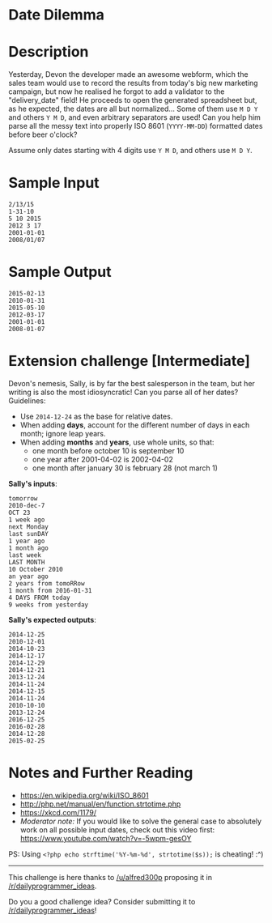 # Date Dilemma
<div class="md"><h1>Description</h1>
<p>Yesterday, Devon the developer made an awesome webform, which the sales team would use to record the results from today's big new marketing campaign, but now he realised he forgot to add a validator to the "delivery_date" field! He proceeds to open the generated spreadsheet but, as he expected, the dates are all but normalized... Some of them use <code>M D Y</code> and others <code>Y M D</code>, and even arbitrary separators are used! Can you help him parse all the messy text into properly ISO 8601
(<code>YYYY-MM-DD</code>) formatted dates before beer o'clock?</p>
<p>Assume only dates starting with 4 digits use <code>Y M D</code>, and others use <code>M D Y</code>.</p>
<h1>Sample Input</h1>
<pre><code>2/13/15
1-31-10
5 10 2015
2012 3 17
2001-01-01
2008/01/07
</code></pre>
<h1>Sample Output</h1>
<pre><code>2015-02-13
2010-01-31
2015-05-10
2012-03-17
2001-01-01
2008-01-07
</code></pre>
<h1>Extension challenge [Intermediate]</h1>
<p>Devon's nemesis, Sally, is by far the best salesperson in the team, but her writing is also the most idiosyncratic! Can you parse all of her dates? Guidelines:</p>
<ul>
<li>Use <code>2014-12-24</code> as the base for relative dates.</li>
<li>When adding <strong>days</strong>, account for the different number of days in each month; ignore leap years.</li>
<li>When adding <strong>months</strong> and <strong>years</strong>, use whole units, so that:

<ul>
<li>one month before october 10 is september 10</li>
<li>one year after 2001-04-02 is 2002-04-02</li>
<li>one month after january 30 is february 28 (not march 1)</li>
</ul></li>
</ul>
<p><strong>Sally's inputs</strong>:</p>
<pre><code>tomorrow
2010-dec-7
OCT 23
1 week ago
next Monday
last sunDAY
1 year ago
1 month ago
last week
LAST MONTH
10 October 2010
an year ago
2 years from tomoRRow
1 month from 2016-01-31
4 DAYS FROM today
9 weeks from yesterday
</code></pre>
<p><strong>Sally's expected outputs</strong>:</p>
<pre><code>2014-12-25
2010-12-01
2014-10-23
2014-12-17
2014-12-29
2014-12-21
2013-12-24
2014-11-24
2014-12-15
2014-11-24
2010-10-10
2013-12-24
2016-12-25
2016-02-28
2014-12-28
2015-02-25
</code></pre>
<h1>Notes and Further Reading</h1>
<ul>
<li><a href="https://en.wikipedia.org/wiki/ISO_8601">https://en.wikipedia.org/wiki/ISO_8601</a></li>
<li><a href="http://php.net/manual/en/function.strtotime.php">http://php.net/manual/en/function.strtotime.php</a></li>
<li><a href="https://xkcd.com/1179/">https://xkcd.com/1179/</a></li>
<li><em>Moderator note:</em> If you would like to solve the general case to absolutely work on all possible input dates, check out this video first: <a href="https://www.youtube.com/watch?v=-5wpm-gesOY">https://www.youtube.com/watch?v=-5wpm-gesOY</a></li>
</ul>
<p>PS: Using <code>&lt;?php echo strftime('%Y-%m-%d', strtotime($s));</code> is cheating! :^)</p>
<hr/>
<p>This challenge is here thanks to <a href="/u/alfred300p">/u/alfred300p</a> proposing it in <a href="/r/dailyprogrammer_ideas">/r/dailyprogrammer_ideas</a>.</p>
<p>Do you a good challenge idea? Consider submitting it to <a href="/r/dailyprogrammer_ideas">/r/dailyprogrammer_ideas</a>!</p>
</div>
